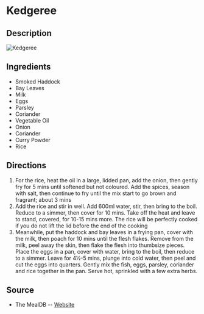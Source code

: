 # Kedgeree

## Description
![Kedgeree](https://www.themealdb.com/images/media/meals/utxqpt1511639216.jpg "Kedgeree")

## Ingredients
- Smoked Haddock
- Bay Leaves
- Milk
- Eggs
- Parsley
- Coriander
- Vegetable Oil
- Onion
- Coriander
- Curry Powder
- Rice

## Directions
1. For the rice, heat the oil in a large, lidded pan, add the onion, then gently fry for 5 mins until softened but not coloured. Add the spices, season with salt, then continue to fry until the mix start to go brown and fragrant; about 3 mins
2. Add the rice and stir in well. Add 600ml water, stir, then bring to the boil. Reduce to a simmer, then cover for 10 mins. Take off the heat and leave to stand, covered, for 10-15 mins more. The rice will be perfectly cooked if you do not lift the lid before the end of the cooking
3. Meanwhile, put the haddock and bay leaves in a frying pan, cover with the milk, then poach for 10 mins until the flesh flakes. Remove from the milk, peel away the skin, then flake the flesh into thumbsize pieces. Place the eggs in a pan, cover with water, bring to the boil, then reduce to a simmer. Leave for 4½-5 mins, plunge into cold water, then peel and cut the eggs into quarters. Gently mix the fish, eggs, parsley, coriander and rice together in the pan. Serve hot, sprinkled with a few extra herbs.

## Source

- The MealDB -- [Website](https://themealdb.com)

